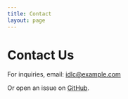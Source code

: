```yaml
---
title: Contact
layout: page
---
```


# Contact Us

For inquiries, email: idlc@example.com

Or open an issue on [GitHub](https://github.com/your-repo).